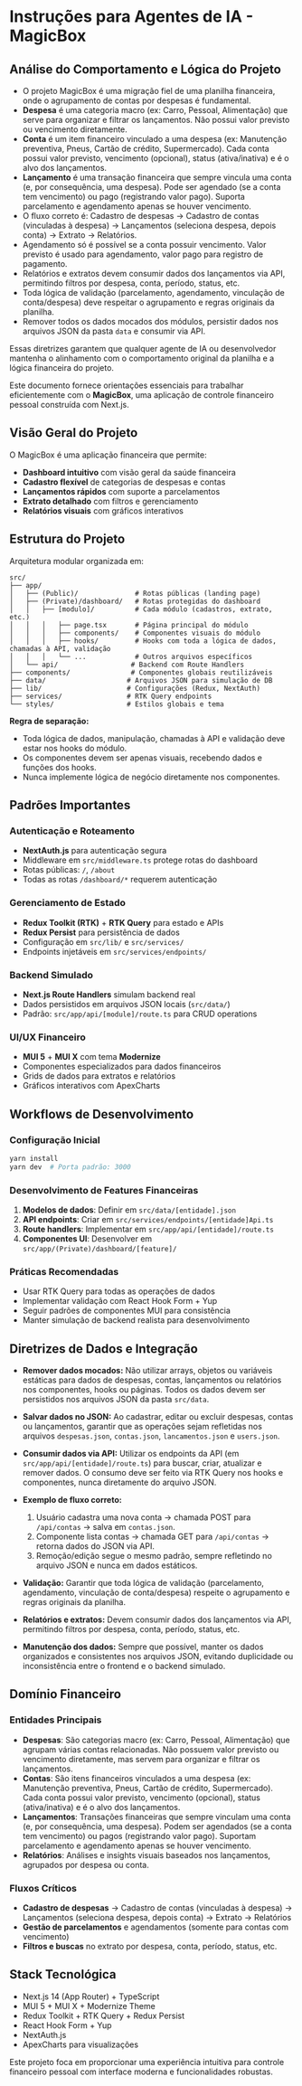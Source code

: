 # Instruções para Agentes de IA - MagicBox

## Análise do Comportamento e Lógica do Projeto

- O projeto MagicBox é uma migração fiel de uma planilha financeira, onde o agrupamento de contas por despesas é fundamental.
- **Despesa** é uma categoria macro (ex: Carro, Pessoal, Alimentação) que serve para organizar e filtrar os lançamentos. Não possui valor previsto ou vencimento diretamente.
- **Conta** é um item financeiro vinculado a uma despesa (ex: Manutenção preventiva, Pneus, Cartão de crédito, Supermercado). Cada conta possui valor previsto, vencimento (opcional), status (ativa/inativa) e é o alvo dos lançamentos.
- **Lançamento** é uma transação financeira que sempre vincula uma conta (e, por consequência, uma despesa). Pode ser agendado (se a conta tem vencimento) ou pago (registrando valor pago). Suporta parcelamento e agendamento apenas se houver vencimento.
- O fluxo correto é: Cadastro de despesas → Cadastro de contas (vinculadas à despesa) → Lançamentos (seleciona despesa, depois conta) → Extrato → Relatórios.
- Agendamento só é possível se a conta possuir vencimento. Valor previsto é usado para agendamento, valor pago para registro de pagamento.
- Relatórios e extratos devem consumir dados dos lançamentos via API, permitindo filtros por despesa, conta, período, status, etc.
- Toda lógica de validação (parcelamento, agendamento, vinculação de conta/despesa) deve respeitar o agrupamento e regras originais da planilha.
- Remover todos os dados mocados dos módulos, persistir dados nos arquivos JSON da pasta `data` e consumir via API.

Essas diretrizes garantem que qualquer agente de IA ou desenvolvedor mantenha o alinhamento com o comportamento original da planilha e a lógica financeira do projeto.

Este documento fornece orientações essenciais para trabalhar eficientemente com o **MagicBox**, uma aplicação de controle financeiro pessoal construída com Next.js.

## Visão Geral do Projeto

O MagicBox é uma aplicação financeira que permite:
- **Dashboard intuitivo** com visão geral da saúde financeira
- **Cadastro flexível** de categorias de despesas e contas
- **Lançamentos rápidos** com suporte a parcelamentos
- **Extrato detalhado** com filtros e gerenciamento
- **Relatórios visuais** com gráficos interativos

## Estrutura do Projeto


Arquitetura modular organizada em:

```
src/
├── app/
│   ├── (Public)/              # Rotas públicas (landing page)
│   ├── (Private)/dashboard/   # Rotas protegidas do dashboard
│   │   ├── [modulo]/          # Cada módulo (cadastros, extrato, etc.)
│   │   │   ├── page.tsx       # Página principal do módulo
│   │   │   ├── components/    # Componentes visuais do módulo
│   │   │   ├── hooks/         # Hooks com toda a lógica de dados, chamadas à API, validação
│   │   │   └── ...            # Outros arquivos específicos
│   └── api/                  # Backend com Route Handlers
├── components/               # Componentes globais reutilizáveis
├── data/                    # Arquivos JSON para simulação de DB
├── lib/                     # Configurações (Redux, NextAuth)
├── services/                # RTK Query endpoints
└── styles/                  # Estilos globais e tema
```

**Regra de separação:**
- Toda lógica de dados, manipulação, chamadas à API e validação deve estar nos hooks do módulo.
- Os componentes devem ser apenas visuais, recebendo dados e funções dos hooks.
- Nunca implemente lógica de negócio diretamente nos componentes.

## Padrões Importantes

### Autenticação e Roteamento
- **NextAuth.js** para autenticação segura
- Middleware em `src/middleware.ts` protege rotas do dashboard
- Rotas públicas: `/`, `/about`
- Todas as rotas `/dashboard/*` requerem autenticação

### Gerenciamento de Estado
- **Redux Toolkit (RTK)** + **RTK Query** para estado e APIs
- **Redux Persist** para persistência de dados
- Configuração em `src/lib/` e `src/services/`
- Endpoints injetáveis em `src/services/endpoints/`

### Backend Simulado
- **Next.js Route Handlers** simulam backend real
- Dados persistidos em arquivos JSON locais (`src/data/`)
- Padrão: `src/app/api/[module]/route.ts` para CRUD operations

### UI/UX Financeiro
- **MUI 5** + **MUI X** com tema **Modernize**
- Componentes especializados para dados financeiros
- Grids de dados para extratos e relatórios
- Gráficos interativos com ApexCharts

## Workflows de Desenvolvimento

### Configuração Inicial
```bash
yarn install
yarn dev  # Porta padrão: 3000
```

### Desenvolvimento de Features Financeiras
1. **Modelos de dados**: Definir em `src/data/[entidade].json`
2. **API endpoints**: Criar em `src/services/endpoints/[entidade]Api.ts`
3. **Route handlers**: Implementar em `src/app/api/[entidade]/route.ts`
4. **Componentes UI**: Desenvolver em `src/app/(Private)/dashboard/[feature]/`

### Práticas Recomendadas
- Usar RTK Query para todas as operações de dados
- Implementar validação com React Hook Form + Yup
- Seguir padrões de componentes MUI para consistência
- Manter simulação de backend realista para desenvolvimento

## Diretrizes de Dados e Integração

- **Remover dados mocados:** Não utilizar arrays, objetos ou variáveis estáticas para dados de despesas, contas, lançamentos ou relatórios nos componentes, hooks ou páginas. Todos os dados devem ser persistidos nos arquivos JSON da pasta `src/data`.
- **Salvar dados no JSON:** Ao cadastrar, editar ou excluir despesas, contas ou lançamentos, garantir que as operações sejam refletidas nos arquivos `despesas.json`, `contas.json`, `lancamentos.json` e `users.json`.
- **Consumir dados via API:** Utilizar os endpoints da API (em `src/app/api/[entidade]/route.ts`) para buscar, criar, atualizar e remover dados. O consumo deve ser feito via RTK Query nos hooks e componentes, nunca diretamente do arquivo JSON.
- **Exemplo de fluxo correto:**
	1. Usuário cadastra uma nova conta → chamada POST para `/api/contas` → salva em `contas.json`.
	2. Componente lista contas → chamada GET para `/api/contas` → retorna dados do JSON via API.
	3. Remoção/edição segue o mesmo padrão, sempre refletindo no arquivo JSON e nunca em dados estáticos.

- **Validação:** Garantir que toda lógica de validação (parcelamento, agendamento, vinculação de conta/despesa) respeite o agrupamento e regras originais da planilha.

- **Relatórios e extratos:** Devem consumir dados dos lançamentos via API, permitindo filtros por despesa, conta, período, status, etc.

- **Manutenção dos dados:** Sempre que possível, manter os dados organizados e consistentes nos arquivos JSON, evitando duplicidade ou inconsistência entre o frontend e o backend simulado.

## Domínio Financeiro


### Entidades Principais
- **Despesas**: São categorias macro (ex: Carro, Pessoal, Alimentação) que agrupam várias contas relacionadas. Não possuem valor previsto ou vencimento diretamente, mas servem para organizar e filtrar os lançamentos.
- **Contas**: São itens financeiros vinculados a uma despesa (ex: Manutenção preventiva, Pneus, Cartão de crédito, Supermercado). Cada conta possui valor previsto, vencimento (opcional), status (ativa/inativa) e é o alvo dos lançamentos.
- **Lançamentos**: Transações financeiras que sempre vinculam uma conta (e, por consequência, uma despesa). Podem ser agendados (se a conta tem vencimento) ou pagos (registrando valor pago). Suportam parcelamento e agendamento apenas se houver vencimento.
- **Relatórios**: Análises e insights visuais baseados nos lançamentos, agrupados por despesa ou conta.

### Fluxos Críticos
- **Cadastro de despesas** → Cadastro de contas (vinculadas à despesa) → Lançamentos (seleciona despesa, depois conta) → Extrato → Relatórios
- **Gestão de parcelamentos** e agendamentos (somente para contas com vencimento)
- **Filtros e buscas** no extrato por despesa, conta, período, status, etc.

## Stack Tecnológica
- Next.js 14 (App Router) + TypeScript
- MUI 5 + MUI X + Modernize Theme
- Redux Toolkit + RTK Query + Redux Persist
- React Hook Form + Yup
- NextAuth.js
- ApexCharts para visualizações

Este projeto foca em proporcionar uma experiência intuitiva para controle financeiro pessoal com interface moderna e funcionalidades robustas.